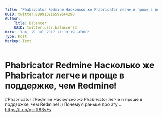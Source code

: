 ```yaml
---
Title: 'Phabricator Redmine Насколько же Phabricator легче и проще в поддержке, чем Redmine!'
UUID: twitter.889913216599564290
Author:
    Title: Balancer
    UUID: twitter.user.balancer73
Date: 'Tue, 25 Jul 2017 21:20:19 +0300'
Type: Post
Markup: Text
---
```


# Phabricator Redmine Насколько же Phabricator легче и проще в поддержке, чем Redmine!

#Phabricator #Redmine Насколько же Phabricator легче и проще
в поддержке, чем Redmine! :) Почему я раньше про эту …
https://t.co/qcrTt83vFs